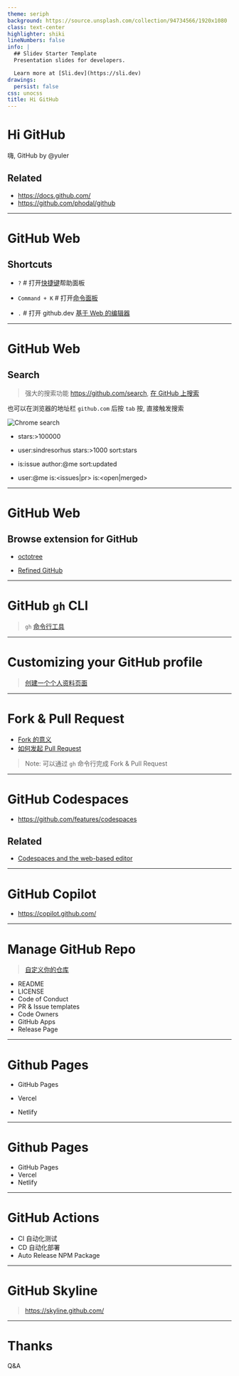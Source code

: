 ```yaml
---
theme: seriph
background: https://source.unsplash.com/collection/94734566/1920x1080
class: text-center
highlighter: shiki
lineNumbers: false
info: |
  ## Slidev Starter Template
  Presentation slides for developers.

  Learn more at [Sli.dev](https://sli.dev)
drawings:
  persist: false
css: unocss
title: Hi GitHub
---
```


# Hi GitHub

嗨, GitHub by @yuler

## Related

- <https://docs.github.com/>
- <https://github.com/phodal/github>

<!--
TODO: Update links
-->

---

# GitHub Web

## Shortcuts

<v-clicks>

- `?` # 打开[快捷键](https://docs.github.com/cn/get-started/using-github/keyboard-shortcuts)帮助面板

- `Command + K` # 打开[命令面板](https://docs.github.com/cn/get-started/using-github/github-command-palette)

- `.` # 打开 github.dev [基于 Web 的编辑器](https://docs.github.com/en/codespaces/the-githubdev-web-based-editor)

</v-clicks>

---

# GitHub Web

## Search

> 强大的搜索功能 https://github.com/search, [在 GitHub 上搜索](https://docs.github.com/en/search-github/getting-started-with-searching-on-github/about-searching-on-github)

<v-click>

也可以在浏览器的地址栏 `github.com` 后按 `tab` 按, 直接触发搜索

![Chrome search](/hi-github/chrome-search.png)

</v-click>

<v-clicks>

- stars:>100000

- user:sindresorhus stars:>1000 sort:stars

- is:issue author:@me sort:updated

- user:@me is:<issues|pr> is:<open|merged>

</v-clicks>

---

# GitHub Web

## Browse extension for GitHub

- [octotree](https://www.octotree.io)

<!-- TODO: 演示 Refined GitHub -->

- [Refined GitHub](https://github.com/refined-github/refined-github)

---

# GitHub `gh` CLI

> `gh` [命令行工具](https://github.com/cli/cli)

---

# Customizing your GitHub profile

> [创建一个个人资料页面](https://docs.github.com/en/account-and-profile/setting-up-and-managing-your-github-profile/customizing-your-profile/managing-your-profile-readme)

---

# Fork & Pull Request

- [Fork 的意义](https://docs.github.com/en/get-started/quickstart/fork-a-repo)
- [如何发起 Pull Request](https://docs.github.com/en/pull-requests/collaborating-with-pull-requests/proposing-changes-to-your-work-with-pull-requests/creating-a-pull-request)

> Note: 可以通过 `gh` 命令行完成 Fork & Pull Request

---

# GitHub Codespaces

- <https://github.com/features/codespaces>

## Related

- [Codespaces and the web-based editor](https://docs.github.com/en/codespaces/the-githubdev-web-based-editor#codespaces-and-the-web-based-editor)

---

# GitHub Copilot

- https://copilot.github.com/

---

# Manage GitHub Repo

> [自定义你的仓库](https://docs.github.com/en/repositories/managing-your-repositorys-settings-and-features/customizing-your-repository)

- README
- LICENSE
- Code of Conduct
- PR & Issue templates
- Code Owners
- GitHub Apps
- Release Page

---

# Github Pages

- GitHub Pages

- Vercel
- Netlify

---

# Github Pages

- GitHub Pages
- Vercel
- Netlify

---

# GitHub Actions

- CI 自动化测试
- CD 自动化部署
- Auto Release NPM Package

---

# GitHub Skyline

> https://skyline.github.com/

---

# Thanks

Q&A
